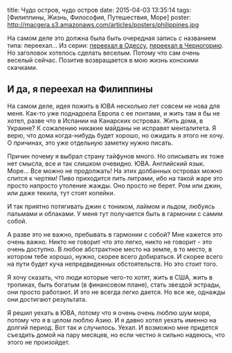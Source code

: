 title: Чудо остров, чудо остров
date: 2015-04-03 13:35:14
tags: [Филиппины, Жизнь, Философия, Путешествия, Море]
poster: http://macgera.s3.amazonaws.com/articles/posters/philippines.jpg

На самом деле это должна была быть очередная запись с названием типа: переехал…  Из серии: [переехал в Одессу](/blog/odessa/), [переехал в Черногорию](/blog/pereehal-v-chernogoriyu/). Но заголовок хотелось сделать веселым. Потому что сам очень веселый сейчас. Позитив возвращается в мою жизнь конскими скачками.

## И да, я переехал на Филиппины

На самом деле, идея пожить в ЮВА несколько лет совсем не нова для меня. Как-то уже поднадоела Европа с ее понтами, и жить там я бы не хотел, разве что в Испании на Канарских островах. Жить дома, в Украине? К сожалению никакие майданы не исправят менталитета. Я верю, что дома когда-нибудь будет хорошо, но ожидать я этого не хочу. О причинах, это уже отдельную заметку нужно писать.

Причин почему я выбрал страну тайфунов много. Но описывать их тоже нет смысла, все и так слишком очевидно. ЮВА. Английский язык. Море… Все можно не продолжать! На этих долбанных островах можно спится к чертям! Пиво приходится пить литрами, ибо на такой жаре это просто напросто утоление жажды. Оно просто не берет. Ром или джин, или даже текила, тут стоят копейки.

И так приятно потягивать джин с тоником, лаймом и льдом, любуясь пальмами и облаками. У меня тут получается быть в гармонии с самим собой.

А разве это не важно, пребывать в гармонии с собой? Мне кажется это очень важно. Никто не говорит что это легко, никто не говорит - это очень доступно. В любое абстрактное место на земле, в то место, в котором тебе хорошо, нужно, скорее всего добираться. И скорее всего на пути будет куча непредвиденных обстоятельств. Но это стоит того.

Я хочу сказать, что люди которые чего-то хотят, жить в США, жить в тропиках, быть богатым (в финансовом плане), стать звездой эстрады, они просто работают. И это не всегда легко дается. Но все же, однажды они достигают результата.

Я решил уехать в ЮВА, потому что я очень очень люблю шум моря, потому что я в целом люблю Азию. И я давно хотел уехать именно на долгий период. Вот так и случилось. Уехал. И возможно мне придется съездить домой на пару месяцев, но если честно я сильно надеюсь, что этого не произойдет.

